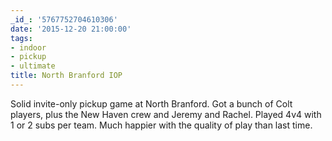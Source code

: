 ```yaml
---
_id_: '5767752704610306'
date: '2015-12-20 21:00:00'
tags:
- indoor
- pickup
- ultimate
title: North Branford IOP
---
```


Solid invite-only pickup game at North Branford. Got a bunch of Colt players, plus the New Haven crew and Jeremy and Rachel. Played 4v4 with
1 or 2 subs per team. Much happier with the quality of play than last time.

